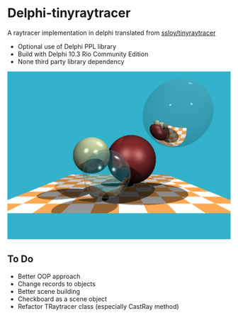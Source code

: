 # Delphi-tinyraytracer
A raytracer implementation in delphi translated from [ssloy/tinyraytracer](https://github.com/ssloy/tinyraytracer/wiki/Part-1:-understandable-raytracing)

- Optional use of Delphi PPL library
- Build with Delphi 10.3 Rio Community Edition 
- None third party library dependency

![](https://raw.githubusercontent.com/ssloy/tinyraytracer/master/out.jpg)

## To Do
- Better OOP approach
- Change records to objects
- Better scene building
- Checkboard as a scene object
- Refactor TRaytracer class (especially CastRay method)
